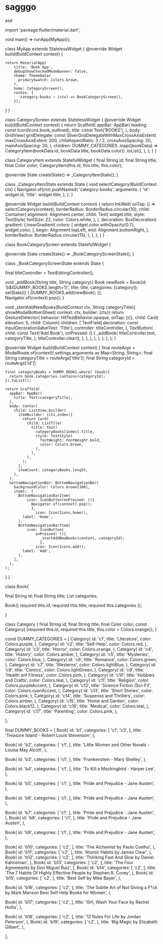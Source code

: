 # sagggo
asd

import 'package:flutter/material.dart';

void main() => runApp(MyApp());

class MyApp extends StatelessWidget {
  @override
  Widget build(BuildContext context) {

    return MaterialApp(
        title: 'Book App',
        debugShowCheckedModeBanner: false,
        theme: ThemeData(
          primarySwatch: Colors.brown,
        ),
        home: CategoryScreen(),
        routes: {
          'category-books': (ctx) => BookCategoryScreen(),
        });
  }
}

class CategoryScreen extends StatelessWidget {
  @override
  Widget build(BuildContext context) {
    return Scaffold(
      appBar: AppBar(
        leading: const Icon(Icons.book_outlined),
        title: const Text('BOOKS'),
      ),
      body: GridView(
        gridDelegate:  const SliverGridDelegateWithMaxCrossAxisExtent(
          maxCrossAxisExtent:
          200,
          childAspectRatio:
          3 / 2,
          crossAxisSpacing: 20,
          mainAxisSpacing: 20,
        ),
        children: DUMMY_CATEGORIES
            .map((bookData) =>
            CategoryItem(bookData.id, bookData.title, bookData.color))
            .toList(),
      ),
    );
  }
}

class CategoryItem extends StatefulWidget {
  final String id;
  final String title;
  final Color color;
  CategoryItem(this.id, this.title, this.color);

  @override
  State<CategoryItem> createState() => _CategoryItemState();
}

class _CategoryItemState extends State<CategoryItem> {
  void selectCategory(BuildContext ctx) {
    Navigator.of(ctx).pushNamed(
      'category-books',
      arguments: {
        'id': widget.id,
        'title': widget.title,
      },
    );
  }

  @override
  Widget build(BuildContext context) {
    return InkWell(
      onTap: () => selectCategory(context),
      borderRadius: BorderRadius.circular(10),
      child: Container(
        alignment: Alignment.center,
        child: Text(
          widget.title,
          style: TextStyle(
            fontSize: 22,
            color: Colors.white,
          ),
        ),
        decoration: BoxDecoration(
          gradient: LinearGradient(
            colors: [
              widget.color.withOpacity(0.7),
              widget.color,
            ],
            begin: Alignment.topLeft,
            end: Alignment.bottomRight,
          ),
          borderRadius: BorderRadius.circular(15),
        ),
      ),
    );
  }
}

class BookCategoryScreen extends StatefulWidget {

  @override
  State<BookCategoryScreen> createState() => _BookCategoryScreenState();
}

class _BookCategoryScreenState extends State<BookCategoryScreen> {

  final titleController = TextEditingController();

  void _addBook(String title, String category){
    Book newBook = Book(id: 'b${DUMMY_BOOKS.length+1}', title: title, categories: [category]);
    setState(() {
      DUMMY_BOOKS.add(newBook);
    });
    Navigator.of(context).pop();
  }

  void _startAddNewBooks(BuildContext ctx, String categoryTitle){
    showModalBottomSheet(
      context: ctx,
      builder: (ctx){
        return GestureDetector(
          behavior: HitTestBehavior.opaque,
          onTap: (){},
          child: Card(
            elevation: 5,
            child: Column(
              children: [
                TextField(
                  decoration: const InputDecoration(labelText: 'Title'),
                  controller: titleController,
                ),
                TextButton(
                  child: const Text('Add Book'),
                  onPressed: () {
                    _addBook(
                        titleController.text,
                        categoryTitle,
                    );
                    titleController.clear();
                  },
                ),
              ],
            ),
          ),
        );
      },
    );
  }

  @override
  Widget build(BuildContext context) {
    final routeArgs =
    ModalRoute.of(context)!.settings.arguments as Map<String, String>;
    final String categoryTitle = routeArgs['title']!;
    final String categoryId = routeArgs['id']!;

    final categoryBooks = DUMMY_BOOKS.where( (book){
      return book.categories.contains(categoryId);
    }).toList();

    return Scaffold(
      appBar: AppBar(
        title: Text(categoryTitle),
      ),
      body: Center(
        child: ListView.builder(
          itemBuilder: (ctx,index){
            return Card(
              child: ListTile(
                title: Text(
                  categoryBooks[index].title,
                  style: TextStyle(
                    fontWeight: FontWeight.bold,
                    color: Colors.brown,
                  ),
                ),
              ),
            );
          },
          itemCount: categoryBooks.length,
        ),
      ),
      bottomNavigationBar: BottomNavigationBar(
        backgroundColor: Colors.brown[100],
        items:  [
          BottomNavigationBarItem(
              icon: IconButton(onPressed: (){
                Navigator.of(context).pop();
                },
                  icon: Icon(Icons.home)),
            label: 'Home',
          ),
          BottomNavigationBarItem(
              icon: IconButton(
                  onPressed: (){
                    _startAddNewBooks(context, categoryId);
                    },
                  icon: Icon(Icons.add)),
            label: 'Add',
          ),
        ],
      ),
    );
  }
}

class Book{

  final String id;
  final String title;
  List<String> categories;

  Book({
    required this.id,
    required this.title,
    required this.categories
});

}

class Category {
  final String id;
  final String title;
  final Color color;
  const Category(
      {required this.id, required this.title, this.color = Colors.orange});
}



const DUMMY_CATEGORIES = [
  Category(
    id: 'c1',
    title: 'Literature',
    color: Colors.purple,
  ),
  Category(
    id: 'c2',
    title: 'Self-Help',
    color: Colors.red,
  ),
  Category(
    id: 'c3',
    title: 'Horror',
    color: Colors.orange,
  ),
  Category(
    id: 'c4',
    title: 'History',
    color: Colors.amber,
  ),
  Category(
    id: 'c5',
    title: 'Mysteries',
    color: Colors.blue,
  ),
  Category(
    id: 'c6',
    title: 'Romance',
    color: Colors.green,
  ),
  Category(
    id: 'c7',
    title: 'Westerns',
    color: Colors.lightBlue,
  ),
  Category(
    id: 'c8',
    title: 'Comics',
    color: Colors.lightGreen,
  ),
  Category(
    id: 'c9',
    title: 'Health anf Fitness',
    color: Colors.pink,
  ),
  Category(
    id: 'c10',
    title: 'Hobbies and Crafts',
    color: Colors.teal,
  ),
  Category(
    id: 'c11',
    title: 'Religion',
    color: Colors.purpleAccent,
  ),
  Category(
    id: 'c12',
    title: 'Science Fiction (Sci-Fi)',
    color: Colors.cyanAccent,
  ),
  Category(
    id: 'c13',
    title: 'Short Stories',
    color: Colors.pink,
  ),
  Category(
    id: 'c14',
    title: 'Suspense and Thrillers',
    color: Colors.amber,
  ),
  Category(
    id: 'c15',
    title: 'Home and Garden',
    color: Colors.black12,
  ),
  Category(
    id: 'c16',
    title: 'Medical',
    color: Colors.teal,
  ),
  Category(
    id: 'c17',
    title: 'Parenting',
    color: Colors.pink,
  ),

];

final DUMMY_BOOKS =  [
  Book(
    id: 'b1',
    categories: [
      'c1',
      'c3',
    ],
    title: 'Treasure Island -  Robert Louis Stevenson',
  ),

  Book(
    id: 'b2',
    categories: [
      'c1',
    ],
    title: 'Little Women and Other Novels - Louisa May Alcott',
  ),

  Book(
    id: 'b3',
    categories: [
      'c1',
    ],
    title: 'Frankenstein - Mary Shelley',
  ),

  Book(
    id: 'b4',
    categories: [
      'c1',
    ],
    title: 'To Kill a Mockingbird - Harper Lee',
  ),

  Book(
    id: 'b5',
    categories: [
      'c1',
    ],
    title: 'Pride and Prejudice - Jane Austen',
  ),

  Book(
    id: 'b6',
    categories: [
      'c1',
    ],
    title: 'Pride and Prejudice - Jane Austen',
  ),

  Book(
    id: 'b7',
    categories: [
      'c1',
    ],
    title: 'Pride and Prejudice - Jane Austen',
  ),
  Book(
    id: 'b8',
    categories: [
      'c1',
    ],
    title: 'Pride and Prejudice - Jane Austen',
  ),

  Book(
    id: 'b9',
    categories: [
      'c1',
    ],
    title: 'Pride and Prejudice - Jane Austen',
  ),

  Book(
    id: 'b10',
    categories: [
      'c2',
    ],
    title: 'The Alchemist by Paulo Coelho',
  ),
  Book(
    id: 'b11',
    categories: [
      'c2',
    ],
    title: 'Atomic Habits by James Clear',
  ),
  Book(
    id: 'b12',
    categories: [
      'c2',
    ],
    title: 'Thinking Fast And Slow by Daniel Kahneman',
  ),
  Book(
    id: 'b13',
    categories: [
      'c2',
    ],
    title: 'The Four Agreements by Don Miguel Ruiz',
  ),
  Book(
    id: 'b14',
    categories: [
      'c2',
    ],
    title: 'The 7 Habits Of Highly Effective People by Stephen R. Covey',
  ),
  Book(
    id: 'b15',
    categories: [
      'c2',
    ],
    title: 'Best Self by Mike Bayer',
  ),

  Book(
    id: 'b16',
    categories: [
      'c2',
    ],
    title: 'The Subtle Art of Not Giving a F*ck by Mark Manson Best Self Help Books for Women',
  ),

  Book(
    id: 'b17',
    categories: [
      'c2',
    ],
    title: 'Girl, Wash Your Face by Rachel Hollis',
  ),

  Book(
    id: 'b18',
    categories: [
      'c2',
    ],
    title: '12 Rules For Life by Jordan Peterson',
  ),
  Book(
    id: 'b19',
    categories: [
      'c2',
    ],
    title: 'Big Magic by Elizabeth Gilbert',
  ),

];


